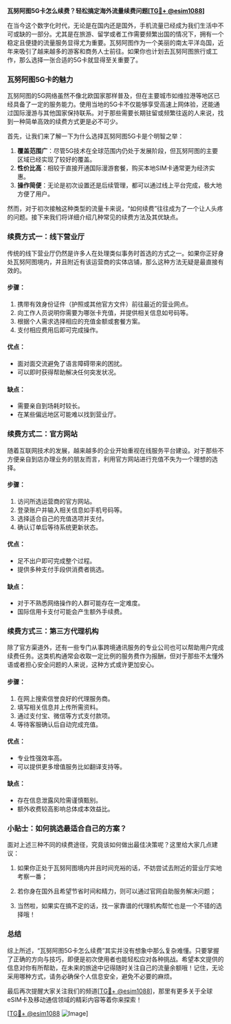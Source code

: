 **瓦努阿图5G卡怎么续费？轻松搞定海外流量续费问题[[TG💪+ @esim1088](https://t.me/s/esim1088)]**

在当今这个数字化时代，无论是在国内还是国外，手机流量已经成为我们生活中不可或缺的一部分。尤其是在旅游、留学或者工作需要频繁出国的情况下，拥有一个稳定且便捷的流量服务显得尤为重要。瓦努阿图作为一个美丽的南太平洋岛国，近年来吸引了越来越多的游客和商务人士前往。如果你也计划去瓦努阿图旅行或工作，那么选择一张合适的5G卡就显得至关重要了。

### 瓦努阿图5G卡的魅力

瓦努阿图的5G网络虽然不像北欧国家那样普及，但在主要城市如维拉港等地区已经具备了一定的服务能力。使用当地的5G卡不仅能够享受高速上网体验，还能通过国际漫游与其他国家保持联系。对于那些需要长期驻留或频繁往返的人来说，找到一种简单高效的续费方式更是必不可少。

首先，让我们来了解一下为什么选择瓦努阿图5G卡是个明智之举：

1. **覆盖范围广**：尽管5G技术在全球范围内仍处于发展阶段，但瓦努阿图的主要区域已经实现了较好的覆盖。
2. **性价比高**：相较于直接开通国际漫游套餐，购买本地SIM卡通常更为经济实惠。
3. **操作简便**：无论是初次设置还是后续管理，都可以通过线上平台完成，极大地方便了用户。

然而，对于初次接触这种类型的流量卡来说，“如何续费”往往成为了一个让人头疼的问题。接下来我们将详细介绍几种常见的续费方法及其优缺点。

### 续费方式一：线下营业厅

传统的线下营业厅仍然是许多人在处理类似事务时首选的方式之一。如果你正好身处瓦努阿图境内，并且附近有该运营商的实体店铺，那么这种方法无疑是最直接有效的。

#### 步骤：
1. 携带有效身份证件（护照或其他官方文件）前往最近的营业网点。
2. 向工作人员说明你需要为哪张卡充值，并提供相关信息如号码等。
3. 根据个人需求选择相应的充值金额或套餐方案。
4. 支付相应费用后即可完成操作。

#### 优点：
- 面对面交流避免了语言障碍带来的困扰。
- 可以即时获得帮助解决任何突发状况。

#### 缺点：
- 需要亲自到场耗时较长。
- 在某些偏远地区可能难以找到营业厅。

### 续费方式二：官方网站

随着互联网技术的发展，越来越多的企业开始重视在线服务平台建设。对于那些不方便亲自到店办理业务的朋友而言，利用官方网站进行充值不失为一个理想的选择。

#### 步骤：
1. 访问所选运营商的官方网站。
2. 登录账户并输入相关信息如手机号码等。
3. 选择适合自己的充值选项并支付。
4. 确认订单后等待系统更新状态。

#### 优点：
- 足不出户即可完成整个过程。
- 提供多种支付手段供消费者挑选。

#### 缺点：
- 对于不熟悉网络操作的人群可能存在一定难度。
- 国际信用卡支付可能会产生额外手续费。

### 续费方式三：第三方代理机构

除了官方渠道外，还有一些专门从事跨境通讯服务的专业公司也可以帮助用户完成续费任务。这类机构通常会收取一定比例的服务费作为报酬，但对于那些不太懂外语或者担心安全问题的人来说，这种方式或许更加安心。

#### 步骤：
1. 在网上搜索信誉良好的代理服务商。
2. 填写相关信息并上传所需资料。
3. 通过支付宝、微信等方式支付款项。
4. 等待客服确认后自动完成充值。

#### 优点：
- 专业性强效率高。
- 可以提供更多增值服务比如翻译支持等。

#### 缺点：
- 存在信息泄露风险需谨慎甄别。
- 额外收费较高影响总体成本效益比。

### 小贴士：如何挑选最适合自己的方案？

面对上述三种不同的续费途径，究竟该如何做出最佳决策呢？这里给大家几点建议：

1. 如果你正处于瓦努阿图境内并且时间充裕的话，不妨尝试去附近的营业厅实地考察一番；

2. 若你身在国外且希望节省时间和精力，则可以通过官网自助服务解决问题；

3. 当然啦，如果实在搞不定的话，找一家靠谱的代理机构帮忙也是一个不错的选择哦！

### 总结

综上所述，“瓦努阿图5G卡怎么续费”其实并没有想象中那么复杂难懂。只要掌握了正确的方向与技巧，即便是初次使用者也能轻松应对各种挑战。希望本文提供的信息对你有所帮助，在未来的旅途中记得随时关注自己的流量余额哦！记住，无论采用哪种方式，请务必确保个人信息安全，避免不必要的麻烦。

最后再次提醒大家关注我们的频道[[TG💪+ @esim1088](https://t.me/s/esim1088)]，那里有更多关于全球eSIM卡及移动通信领域的精彩内容等着你来探索！

[[TG💪+ @esim1088](https://t.me/s/esim1088) ![Image](https://i.postimg.cc/4NQfJmqS/Snipaste-2025-05-13-00-14-12.png)]
